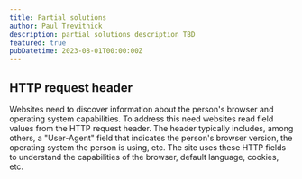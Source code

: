 ```yaml
---
title: Partial solutions
author: Paul Trevithick
description: partial solutions description TBD
featured: true
pubDatetime: 2023-08-01T00:00:00Z
---
```


## HTTP request header

Websites need to discover information about the person's browser and operating system capabilities. To address this need websites read field values from the HTTP request header. The header typically includes, among others, a "User-Agent" field that indicates the person's browser version, the operating system the person is using, etc. The site uses these HTTP fields to understand the capabilities of the browser, default language, cookies, etc.